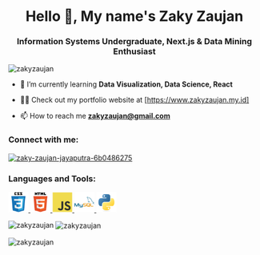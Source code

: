 <h1 align="center">Hello 👋, My name's Zaky Zaujan</h1>
<h3 align="center">Information Systems Undergraduate, Next.js & Data Mining Enthusiast</h3>

<p align="left"> <img src="https://komarev.com/ghpvc/?username=zakyzaujan&label=Profile%20views&color=0e75b6&style=flat" alt="zakyzaujan" /> </p>

- 🌱 I’m currently learning **Data Visualization, Data Science, React**

- 👨‍💻 Check out my portfolio website at [https://www.zakyzaujan.my.id]

- 📫 How to reach me **zakyzaujan@gmail.com**

<h3 align="left">Connect with me:</h3>
<p align="left">
<a href="https://linkedin.com/in/zaky-zaujan-jayaputra-6b0486275" target="blank"><img align="center" src="https://raw.githubusercontent.com/rahuldkjain/github-profile-readme-generator/master/src/images/icons/Social/linked-in-alt.svg" alt="zaky-zaujan-jayaputra-6b0486275" height="30" width="40" /></a>
</p>

<h3 align="left">Languages and Tools:</h3>
<p align="left"> <a href="https://www.w3schools.com/css/" target="_blank" rel="noreferrer"> <img src="https://raw.githubusercontent.com/devicons/devicon/master/icons/css3/css3-original-wordmark.svg" alt="css3" width="40" height="40"/> </a> <a href="https://www.w3.org/html/" target="_blank" rel="noreferrer"> <img src="https://raw.githubusercontent.com/devicons/devicon/master/icons/html5/html5-original-wordmark.svg" alt="html5" width="40" height="40"/> </a> <a href="https://developer.mozilla.org/en-US/docs/Web/JavaScript" target="_blank" rel="noreferrer"> <img src="https://raw.githubusercontent.com/devicons/devicon/master/icons/javascript/javascript-original.svg" alt="javascript" width="40" height="40"/> </a> <a href="https://www.mysql.com/" target="_blank" rel="noreferrer"> <img src="https://raw.githubusercontent.com/devicons/devicon/master/icons/mysql/mysql-original-wordmark.svg" alt="mysql" width="40" height="40"/> </a> <a href="https://www.python.org" target="_blank" rel="noreferrer"> <img src="https://raw.githubusercontent.com/devicons/devicon/master/icons/python/python-original.svg" alt="python" width="40" height="40"/> </a> </p>

<p><img align="left" src="https://github-readme-stats.vercel.app/api/top-langs?username=zakyzaujan&show_icons=true&locale=en&layout=compact" alt="zakyzaujan" /></p>

<p>&nbsp;<img align="center" src="https://github-readme-stats.vercel.app/api?username=zakyzaujan&show_icons=true&locale=en" alt="zakyzaujan" /></p>

<p><img align="center" src="https://github-readme-streak-stats.herokuapp.com/?user=zakyzaujan&" alt="zakyzaujan" /></p>
